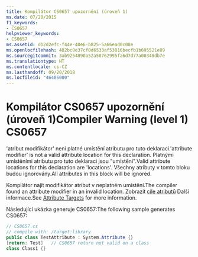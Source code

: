 ```yaml
---
title: Kompilátor CS0657 upozornění (úroveň 1)
ms.date: 07/20/2015
f1_keywords:
- CS0657
helpviewer_keywords:
- CS0657
ms.assetid: d12d2efc-f44e-40e6-b825-5a66ead0c08e
ms.openlocfilehash: 482bc0e37cf0d6533af53816becfb1b695521e89
ms.sourcegitcommit: 3ab9254890a52a50762995fa6d7d77a00348db7e
ms.translationtype: HT
ms.contentlocale: cs-CZ
ms.lasthandoff: 09/20/2018
ms.locfileid: "46485000"
---
```

# <a name="compiler-warning-level-1-cs0657"></a><span data-ttu-id="de163-102">Kompilátor CS0657 upozornění (úroveň 1)</span><span class="sxs-lookup"><span data-stu-id="de163-102">Compiler Warning (level 1) CS0657</span></span>
<span data-ttu-id="de163-103">'atribut modifikátor' není platné umístění atributu pro tuto deklaraci.</span><span class="sxs-lookup"><span data-stu-id="de163-103">'attribute modifier' is not a valid attribute location for this declaration.</span></span> <span data-ttu-id="de163-104">Platnými umístěními atributu pro tuto deklaraci jsou "umístění".</span><span class="sxs-lookup"><span data-stu-id="de163-104">Valid attribute locations for this declaration are 'locations'.</span></span> <span data-ttu-id="de163-105">Všechny atributy v tomto bloku budou ignorovány.</span><span class="sxs-lookup"><span data-stu-id="de163-105">All attributes in this block will be ignored.</span></span>  
  
 <span data-ttu-id="de163-106">Kompilátor najít modifikátor atribut v neplatném umístění.</span><span class="sxs-lookup"><span data-stu-id="de163-106">The compiler found an attribute modifier in an invalid location.</span></span> <span data-ttu-id="de163-107">Zobrazit [cíle atributů](../../csharp/programming-guide/concepts/attributes/index.md#attribute-targets) Další informace.</span><span class="sxs-lookup"><span data-stu-id="de163-107">See [Attribute Targets](../../csharp/programming-guide/concepts/attributes/index.md#attribute-targets) for more information.</span></span>  
  
 <span data-ttu-id="de163-108">Následující ukázka generuje CS0657:</span><span class="sxs-lookup"><span data-stu-id="de163-108">The following sample generates CS0657:</span></span>  
  
```csharp  
// CS0657.cs  
// compile with: /target:library  
public class TestAttribute : System.Attribute {}  
[return: Test]   // CS0657 return not valid on a class  
class Class1 {}  
```
